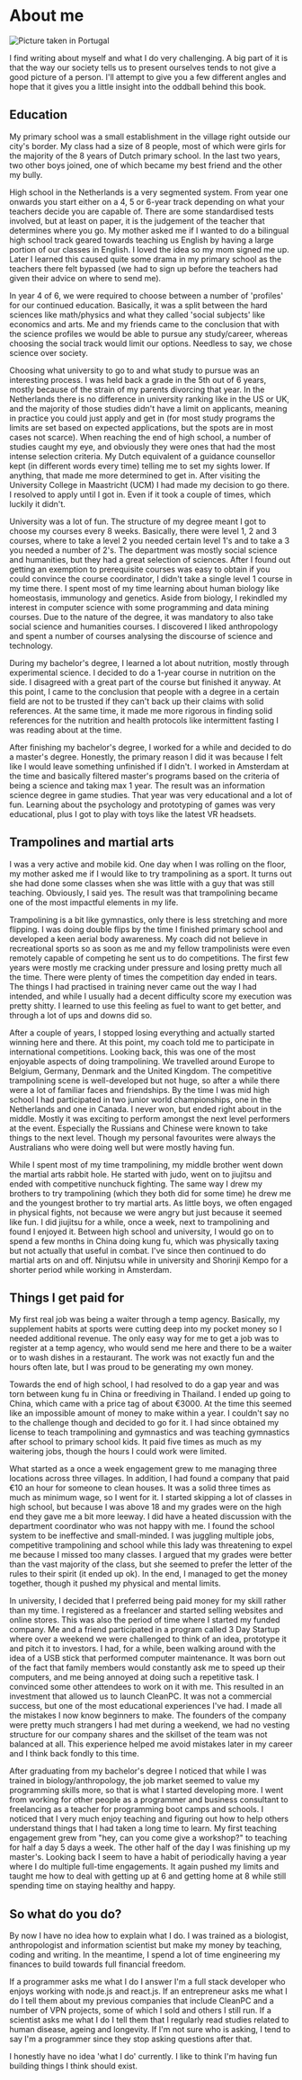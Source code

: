 # About me

![Picture taken in Portugal](./assets/4.0.jpg)

I find writing about myself and what I do very challenging. A big part of it is that the way our society tells us to present ourselves tends to not give a good picture of a person. I'll attempt to give you a few different angles and hope that it gives you a little insight into the oddball behind this book.

## Education

My primary school was a small establishment in the village right outside our city's border. My class had a size of 8 people, most of which were girls for the majority of the 8 years of Dutch primary school. In the last two years, two other boys joined, one of which became my best friend and the other my bully.

High school in the Netherlands is a very segmented system. From year one onwards you start either on a 4, 5 or 6-year track depending on what your teachers decide you are capable of. There are some standardised tests involved, but at least on paper, it is the judgement of the teacher that determines where you go. My mother asked me if I wanted to do a bilingual high school track geared towards teaching us English by having a large portion of our classes in English. I loved the idea so my mom signed me up. Later I learned this caused quite some drama in my primary school as the teachers there felt bypassed (we had to sign up before the teachers had given their advice on where to send me).

In year 4 of 6, we were required to choose between a number of 'profiles' for our continued education. Basically, it was a split between the hard sciences like math/physics and what they called 'social subjects' like economics and arts. Me and my friends came to the conclusion that with the science profiles we would be able to pursue any study/career, whereas choosing the social track would limit our options. Needless to say, we chose science over society.

Choosing what university to go to and what study to pursue was an interesting process. I was held back a grade in the 5th out of 6 years, mostly because of the strain of my parents divorcing that year. In the Netherlands there is no difference in university ranking like in the US or UK, and the majority of those studies didn't have a limit on applicants, meaning in practice you could just apply and get in (for most study programs the limits are set based on expected applications, but the spots are in most cases not scarce). When reaching the end of high school, a number of studies caught my eye, and obviously they were ones that had the most intense selection criteria. My Dutch equivalent of a guidance counsellor kept (in different words every time) telling me to set my sights lower. If anything, that made me more determined to get in. After visiting the University College in Maastricht (UCM) I had made my decision to go there. I resolved to apply until I got in. Even if it took a couple of times, which luckily it didn't.

University was a lot of fun. The structure of my degree meant I got to choose my courses every 8 weeks. Basically, there were level 1, 2 and 3 courses, where to take a level 2 you needed certain level 1's and to take a 3 you needed a number of 2's. The department was mostly social science and humanities, but they had a great selection of sciences. After I found out getting an exemption to prerequisite courses was easy to obtain if you could convince the course coordinator, I didn't take a single level 1 course in my time there. I spent most of my time learning about human biology like homeostasis, immunology and genetics. Aside from biology, I rekindled my interest in computer science with some programming and data mining courses. Due to the nature of the degree, it was mandatory to also take social science and humanities courses. I discovered I liked anthropology and spent a number of courses analysing the discourse of science and technology.

During my bachelor's degree, I learned a lot about nutrition, mostly through experimental science. I decided to do a 1-year course in nutrition on the side. I disagreed with a great part of the course but finished it anyway. At this point, I came to the conclusion that people with a degree in a certain field are not to be trusted if they can't back up their claims with solid references. At the same time, it made me more rigorous in finding solid references for the nutrition and health protocols like intermittent fasting I was reading about at the time.

After finishing my bachelor's degree, I worked for a while and decided to do a master's degree. Honestly, the primary reason I did it was because I felt like I would leave something unfinished if I didn't. I worked in Amsterdam at the time and basically filtered master's programs based on the criteria of being a science and taking max 1 year. The result was an information science degree in game studies. That year was very educational and a lot of fun. Learning about the psychology and prototyping of games was very educational, plus I got to play with toys like the latest VR headsets.

## Trampolines and martial arts

I was a very active and mobile kid. One day when I was rolling on the floor, my mother asked me if I would like to try trampolining as a sport. It turns out she had done some classes when she was little with a guy that was still teaching. Obviously, I said yes. The result was that trampolining became one of the most impactful elements in my life.

Trampolining is a bit like gymnastics, only there is less stretching and more flipping. I was doing double flips by the time I finished primary school and developed a keen aerial body awareness. My coach did not believe in recreational sports so as soon as me and my fellow trampolinists were even remotely capable of competing he sent us to do competitions. The first few years were mostly me cracking under pressure and losing pretty much all the time. There were plenty of times the competition day ended in tears. The things I had practised in training never came out the way I had intended, and while I usually had a decent difficulty score my execution was pretty shitty. I learned to use this feeling as fuel to want to get better, and through a lot of ups and downs did so.

After a couple of years, I stopped losing everything and actually started winning here and there. At this point, my coach told me to participate in international competitions. Looking back, this was one of the most enjoyable aspects of doing trampolining. We travelled around Europe to Belgium, Germany, Denmark and the United Kingdom. The competitive trampolining scene is well-developed but not huge, so after a while there were a lot of familiar faces and friendships. By the time I was mid high school I had participated in two junior world championships, one in the Netherlands and one in Canada. I never won, but ended right about in the middle. Mostly it was exciting to perform amongst the next level performers at the event. Especially the Russians and Chinese were known to take things to the next level. Though my personal favourites were always the Australians who were doing well but were mostly having fun.

While I spent most of my time trampolining, my middle brother went down the martial arts rabbit hole. He started with judo, went on to jiujitsu and ended with competitive nunchuck fighting. The same way I drew my brothers to try trampolining (which they both did for some time) he drew me and the youngest brother to try martial arts. As little boys, we often engaged in physical fights, not because we were angry but just because it seemed like fun. I did jiujitsu for a while, once a week, next to trampolining and found I enjoyed it. Between high school and university, I would go on to spend a few months in China doing kung fu, which was physically taxing but not actually that useful in combat. I've since then continued to do martial arts on and off. Ninjutsu while in university and Shorinji Kempo for a shorter period while working in Amsterdam.

## Things I get paid for

My first real job was being a waiter through a temp agency. Basically, my supplement habits at sports were cutting deep into my pocket money so I needed additional revenue. The only easy way for me to get a job was to register at a temp agency, who would send me here and there to be a waiter or to wash dishes in a restaurant. The work was not exactly fun and the hours often late, but I was proud to be generating my own money.

Towards the end of high school, I had resolved to do a gap year and was torn between kung fu in China or freediving in Thailand. I ended up going to China, which came with a price tag of about €3000. At the time this seemed like an impossible amount of money to make within a year. I couldn't say no to the challenge though and decided to go for it. I had since obtained my license to teach trampolining and gymnastics and was teaching gymnastics after school to primary school kids. It paid five times as much as my waitering jobs, though the hours I could work were limited.

What started as a once a week engagement grew to me managing three locations across three villages. In addition, I had found a company that paid €10 an hour for someone to clean houses. It was a solid three times as much as minimum wage, so I went for it. I started skipping a lot of classes in high school, but because I was above 18 and my grades were on the high end they gave me a bit more leeway. I did have a heated discussion with the department coordinator who was not happy with me. I found the school system to be ineffective and small-minded. I was juggling multiple jobs, competitive trampolining and school while this lady was threatening to expel me because I missed too many classes. I argued that my grades were better than the vast majority of the class, but she seemed to prefer the letter of the rules to their spirit (it ended up ok). In the end, I managed to get the money together, though it pushed my physical and mental limits. 

In university, I decided that I preferred being paid money for my skill rather than my time. I registered as a freelancer and started selling websites and online stores. This was also the period of time where I started my funded company. Me and a friend participated in a program called 3 Day Startup where over a weekend we were challenged to think of an idea, prototype it and pitch it to investors. I had, for a while, been walking around with the idea of a USB stick that performed computer maintenance. It was born out of the fact that family members would constantly ask me to speed up their computers, and me being annoyed at doing such a repetitive task. I convinced some other attendees to work on it with me. This resulted in an investment that allowed us to launch CleanPC. It was not a commercial success, but one of the most educational experiences I've had. I made all the mistakes I now know beginners to make. The founders of the company were pretty much strangers I had met during a weekend, we had no vesting structure for our company shares and the skillset of the team was not balanced at all. This experience helped me avoid mistakes later in my career and I think back fondly to this time.

After graduating from my bachelor's degree I noticed that while I was trained in biology/anthropology, the job market seemed to value my programming skills more, so that is what I started developing more. I went from working for other people as a programmer and business consultant to freelancing as a teacher for programming boot camps and schools. I noticed that I very much enjoy teaching and figuring out how to help others understand things that I had taken a long time to learn. My first teaching engagement grew from "hey, can you come give a workshop?" to teaching for half a day 5 days a week. The other half of the day I was finishing up my master's. Looking back I seem to have a habit of periodically having a year where I do multiple full-time engagements. It again pushed my limits and taught me how to deal with getting up at 6 and getting home at 8 while still spending time on staying healthy and happy.

## So what do you do?

By now I have no idea how to explain what I do. I was trained as a biologist, anthropologist and information scientist but make my money by teaching, coding and writing. In the meantime, I spend a lot of time engineering my finances to build towards full financial freedom.

If a programmer asks me what I do I answer I'm a full stack developer who enjoys working with node.js and react.js. If an entrepreneur asks me what I do I tell them about my previous companies that include CleanPC and a number of VPN projects, some of which I sold and others I still run. If a scientist asks me what I do I tell them that I regularly read studies related to human disease, ageing and longevity. If I'm not sure who is asking, I tend to say I'm a programmer since they stop asking questions after that.

I honestly have no idea 'what I do' currently. I like to think I'm having fun building things I think should exist.